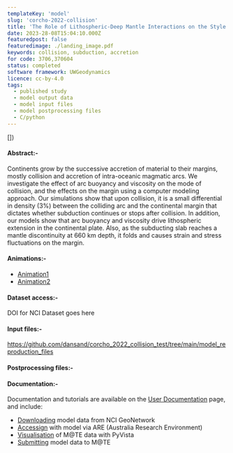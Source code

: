 ```yaml
---
templateKey: 'model'
slug: 'corcho-2022-collision'
title: 'The Role of Lithospheric-Deep Mantle Interactions on the Style and Stress Evolution of Arc-Continent Collision'
date: 2023-28-08T15:04:10.000Z
featuredpost: false
featuredimage: ./landing_image.pdf
keywords: collision, subduction, accretion
for code: 3706,370604
status: completed
software framework: UWGeodynamics
licence: cc-by-4.0
tags:
  - published study
  - model output data
  - model input files
  - model postprocessing files
  - C/python
---
```


[[](./landing_image.pdf)])

#### Abstract:-

Continents grow by the successive accretion of material to their margins, mostly collision and accretion of intra-oceanic magmatic arcs. We investigate the effect of arc buoyancy and viscosity on the mode of collision, and the effects on the margin using a computer modeling approach. Our simulations show that upon collision, it is a small differential in density (3%) between the colliding arc and the continental margin that dictates whether subduction continues or stops after collision. In addition, our models show that arc buoyancy and viscosity drive lithospheric extension in the continental plate. Also, as the subducting slab reaches a mantle discontinuity at 660 km depth, it folds and causes strain and stress fluctuations on the margin.

#### Animations:-

* [Animation1](./animation_25.gif)
* [Animation2](./animation_35.gif)

#### Dataset access:-

DOI for NCI Dataset goes here

#### Input files:-

https://github.com/dansand/corcho_2022_collision_test/tree/main/model_reproduction_files

#### Postprocessing files:-

#### Documentation:-

Documentation and tutorials are available on the [User Documentation](/docs) page, and include:

* [Downloading]() model data from NCI GeoNetwork
* [Accessign]() with model via ARE (Australia Research Environment)
* [Visualisation]() of M@TE data  with PyVista
* [Submitting]() model data to M@TE
